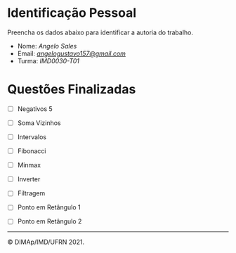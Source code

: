 ﻿# Identificação Pessoal

Preencha os dados abaixo para identificar a autoria do trabalho.

- Nome: *Angelo Sales*
- Email: *angelogustavo157@gmail.com*
- Turma: *IMD0030-T01*

# Questões Finalizadas

- [ ] Negativos 5
- [ ] Soma Vizinhos
- [ ] Intervalos
- [ ] Fibonacci
- [ ] Minmax
- [ ] Inverter
- [ ] Filtragem
- [ ] Ponto em Retângulo 1
- [ ] Ponto em Retângulo 2


--------
&copy; DIMAp/IMD/UFRN 2021.
